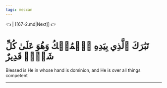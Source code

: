 ```yaml
---
tags: meccan
---
```


👈  | [[67-2.md|Next]] 👉

# تَبَٰرَكَ ٱلَّذِي بِيَدِهِ ٱلۡمُلۡكُ وَهُوَ عَلَىٰ كُلِّ شَيۡءٖ قَدِيرٌ

Blessed is He in whose hand is dominion, and He is over all things competent

---

